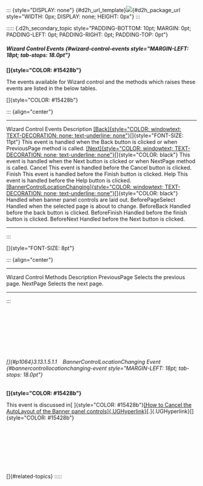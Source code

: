::: {style="DISPLAY: none"}
[](ms-xhelp:///?Id=d2h_url_template){#d2h_url_template}![](!package_url!){#d2h_package_url style="WIDTH: 0px; DISPLAY: none; HEIGHT: 0px"}
:::

::::: {.d2h_secondary_topic style="PADDING-BOTTOM: 10pt; MARGIN: 0pt; PADDING-LEFT: 0pt; PADDING-RIGHT: 0pt; PADDING-TOP: 0pt"}
##### Wizard Control Events {#wizard-control-events style="MARGIN-LEFT: 18pt; tab-stops: 18.0pt"}

**[]{style="COLOR: #15428b"}** 

The events available for Wizard control and the methods which raises these events are listed in the below tables.

[]{style="COLOR: #15428b"} 

::: {align="center"}
  ------------------------------------------------------------------------------------------------------------------------------------------------------------------------------------------------------------------------------------------------ ----------------------------------------------------------------------------------------------
  Wizard Control Events                                                                                                                                                                                                                            Description
  [[Back]{style="COLOR: windowtext; TEXT-DECORATION: none; text-underline: none"}](../../../../../../../../Documents%20and%20Settings/sylviap/Desktop/Tools%20-%20Part%202.docx#_How_to_Programmatically)[]{style="FONT-SIZE: 11pt"}               This event is handled when the Back button is clicked or when PreviousPage method is called.
  [[Next]{style="COLOR: windowtext; TEXT-DECORATION: none; text-underline: none"}](../../../../../../../../Documents%20and%20Settings/sylviap/Desktop/Tools%20-%20Part%202.docx#_How_to_Programmatically)[]{style="COLOR: black"}                  This event is handled when the Next button is clicked or when NextPage method is called.
  Cancel                                                                                                                                                                                                                                           This event is handled before the Cancel button is clicked.
  Finish                                                                                                                                                                                                                                           This event is handled before the Finish button is clicked.
  Help                                                                                                                                                                                                                                             This event is handled before the Help button is clicked.
  [[BannerControlLocationChanging]{style="COLOR: windowtext; TEXT-DECORATION: none; text-underline: none"}](../../../../../../../../Documents%20and%20Settings/sylviap/Desktop/Tools%20-%20Part%202.docx#_How_to_Cancel)[]{style="COLOR: black"}   Handled when banner panel controls are laid out.
  BeforePageSelect                                                                                                                                                                                                                                 Handled when the selected page is about to change.
  BeforeBack                                                                                                                                                                                                                                       Handled before the back button is clicked.
  BeforeFinish                                                                                                                                                                                                                                     Handled before the finish button is clicked.
  BeforeNext                                                                                                                                                                                                                                       Handled before the Next button is clicked.
  ------------------------------------------------------------------------------------------------------------------------------------------------------------------------------------------------------------------------------------------------ ----------------------------------------------------------------------------------------------
:::

[]{style="FONT-SIZE: 8pt"} 

::: {align="center"}
  ------------------------ ----------------------------
  Wizard Control Methods   Description
  PreviousPage             Selects the previous page.
  NextPage                 Selects the next page.
  ------------------------ ----------------------------
:::

 

 

 

 

###### []{#p1064}3.13.1.5.1.1    BannerControlLocationChanging Event {#bannercontrollocationchanging-event style="MARGIN-LEFT: 18pt; tab-stops: 18.0pt"}

**[]{style="COLOR: #15428b"}** 

This event is discussed in[ ]{style="COLOR: #15428b"}[[How to Cancel the AutoLayout of the Banner panel controls]{.UGHyperlink}](../../../../../../../../Documents%20and%20Settings/sylviap/Desktop/Tools%20-%20Part%202.docx#_How_to_Cancel)[.]{.UGHyperlink}[]{style="COLOR: #15428b"}

 

 

 

 

[]{#related-topics}
:::::
